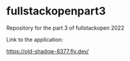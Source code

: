# fullstackopenpart3
Repository for the part 3 of fullstackopen 2022

Link to the application: 

https://old-shadow-8377.fly.dev/
